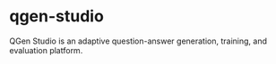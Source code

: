 # qgen-studio
QGen Studio is an adaptive question-answer generation, training, and evaluation platform.
